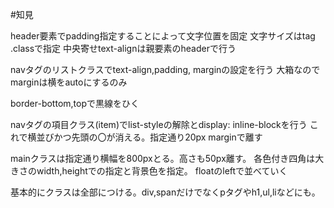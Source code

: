 #知見

header要素でpadding指定することによって文字位置を固定
文字サイズはtag .classで指定
中央寄せtext-alignは親要素のheaderで行う

navタグのリストクラスでtext-align,padding, marginの設定を行う
大箱なのでmarginは横をautoにするのみ

border-bottom,topで黒線をひく

navタグの項目クラス(item)でlist-styleの解除とdisplay: inline-blockを行う
これで横並びかつ先頭の〇が消える。指定通り20px marginで離す


mainクラスは指定通り横幅を800pxとる。高さも50px離す。
各色付き四角は大きさのwidth,heightでの指定と背景色を指定。
floatのleftで並べていく

基本的にクラスは全部につける。div,spanだけでなくpタグやh1,ul,liなどにも。